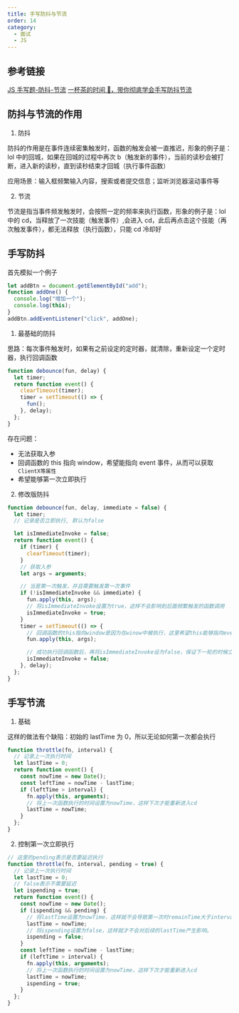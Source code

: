 ```yaml
---
title: 手写防抖与节流
order: 14
category:
  - 面试
  - JS
---
```


## 参考链接

[JS 手写题-防抖-节流](https://juejin.cn/post/7032905194736189477#heading-14)
[一杯茶的时间 🍵，带你彻底学会手写防抖节流](https://juejin.cn/post/7016502001911463950?searchId=202312291442165C3D171345B548DFCF86#heading-6)

## 防抖与节流的作用

1. 防抖

防抖的作用是在事件连续密集触发时，函数的触发会被一直推迟，形象的例子是：lol 中的回城，如果在回城的过程中再次 b（触发新的事件），当前的读秒会被打断，进入新的读秒，直到读秒结束才回城（执行事件函数）

应用场景：输入框频繁输入内容，搜索或者提交信息；监听浏览器滚动事件等

2. 节流

节流是指当事件频发触发时，会按照一定的频率来执行函数，形象的例子是：lol 中的 cd，当释放了一次技能（触发事件）,会进入 cd，此后再点击这个技能（再次触发事件），都无法释放（执行函数），只能 cd 冷却好

## 手写防抖

首先模拟一个例子

```js
let addBtn = document.getElementById("add");
function addOne() {
  console.log("增加一个");
  console.log(this);
}
addBtn.addEventListener("click", addOne);
```

1. 最基础的防抖

思路：每次事件触发时，如果有之前设定的定时器，就清除，重新设定一个定时器，执行回调函数

```js
function debounce(fun, delay) {
  let timer;
  return function event() {
    clearTimeout(timer);
    timer = setTimeout(() => {
      fun();
    }, delay);
  };
}
```

存在问题：

- 无法获取入参
- 回调函数的 this 指向 window，希望能指向 event 事件，从而可以获取`ClientX等属性`
- 希望能够第一次立即执行

2. 修改版防抖

```js
function debounce(fun, delay, immediate = false) {
  let timer;
  // 记录是否立即执行, 默认为false

  let isImmediateInvoke = false;
  return function event() {
    if (timer) {
      clearTimeout(timer);
    }
    // 获取入参
    let args = arguments;

    // 当是第一次触发，并且需要触发第一次事件
    if (!isImmediateInvoke && immediate) {
      fun.apply(this, args);
      // 将isImmediateInvoke设置为true，这样不会影响到后面频繁触发的函数调用
      isImmediateInvoke = true;
    }
    timer = setTimeout(() => {
      // 回调函数的this指向window是因为在winow中被执行，这里希望this能够指向event
      fun.apply(this, args);

      // 成功执行回调函数后，再将isImmediateInvoke设为false，保证下一轮的时候立即执行
      isImmediateInvoke = false;
    }, delay);
  };
}
```

## 手写节流

1. 基础

这样的做法有个缺陷：初始的 lastTime 为 0，所以无论如何第一次都会执行

```js
function throttle(fn, interval) {
  // 记录上一次执行时间
  let lastTime = 0;
  return function event() {
    const nowTime = new Date();
    const leftTime = nowTime - lastTime;
    if (leftTime > interval) {
      fn.apply(this, arguments);
      // 将上一次函数执行的时间设置为nowTime，这样下次才能重新进入cd
      lastTime = nowTime;
    }
  };
}
```

2. 控制第一次立即执行

```js
// 这里的pending表示是否要延迟执行
function throttle(fn, interval, pending = true) {
  // 记录上一次执行时间
  let lastTime = 0;
  // false表示不需要延迟
  let ispending = true;
  return function event() {
    const nowTime = new Date();
    if (ispending && pending) {
      // 将lastTime设置为nowTime，这样就不会导致第一次时remainTime大于interval
      lastTime = nowTime;
      // 将ispending设置为false，这样就才不会对后续的lastTime产生影响。
      ispending = false;
    }
    const leftTime = nowTime - lastTime;
    if (leftTime > interval) {
      fn.apply(this, arguments);
      // 将上一次函数执行的时间设置为nowTime，这样下次才能重新进入cd
      lastTime = nowTime;
      ispending = true;
    }
  };
}
```
